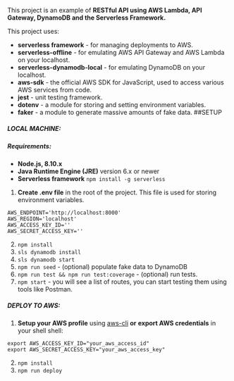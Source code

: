 
This project is an example of **RESTful API using AWS Lambda, API Gateway, DynamoDB and the Serverless Framework.**

This project uses:
- **serverless framework** - for managing deployments to AWS.
- **serverless-offline** - for emulating AWS API Gateway and AWS Lambda on your localhost.
- **serverless-dynamodb-local** - for emulating DynamoDB on your localhost.
- **aws-sdk** - the official AWS SDK for JavaScript, used to access various AWS services from code.
- **jest** - unit testing framework.
- **dotenv** - a module for storing and setting environment variables.
- **faker** - a module to generate massive amounts of fake data. 
##SETUP

##### LOCAL MACHINE:

##### Requirements: 
- **Node.js, 8.10.x**
- **Java Runtime Engine (JRE)** version 6.x or newer
- **Serverless framework** `npm install -g serverless`

1. **Create .env file** in the root of the project. This file is used for storing environment variables.
```
AWS_ENDPOINT='http://localhost:8000'
AWS_REGION='localhost'
AWS_ACCESS_KEY_ID=''
AWS_SECRET_ACCESS_KEY=''
```
2. `npm install`
3. `sls dynamodb install`
4. `sls dynamodb start`
5. `npm run seed` - (optional) populate fake data to DynamoDB
6. `npm run test && npm run test:coverage` - (optional) run tests.
6. `npm start` - you will see a list of routes, you can start testing them using tools like Postman.

##### DEPLOY TO AWS:

1. **Setup your AWS profile** using [aws-cli](https://docs.aws.amazon.com/cli/latest/userguide/cli-chap-configure.html)
**or** 
**export AWS credentials** in your shell shell:
```
export AWS_ACCESS_KEY_ID="your_aws_access_id" 
export AWS_SECRET_ACCESS_KEY="your_aws_access_key"
```
2. `npm install`
3. `npm run deploy`